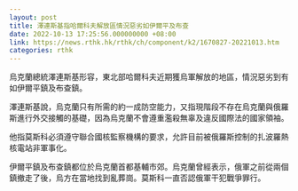 ```yaml
---
layout: post
title: 澤連斯基指哈爾科夫解放區情況惡劣如伊爾平及布查
date: 2022-10-13 17:25:56.000000000 +08:00
link: https://news.rthk.hk/rthk/ch/component/k2/1670827-20221013.htm
categories: rthk
---
```


烏克蘭總統澤連斯基形容，東北部哈爾科夫近期獲烏軍解放的地區，情況惡劣到有如伊爾平鎮及布查鎮。

澤連斯基說，烏克蘭只有所需的約一成防空能力，又指現階段不存在烏克蘭與俄羅斯進行外交接觸的基礎，因為烏克蘭不會遵重濫殺無辜及違反國際法的國家領袖。

他指莫斯科必須遵守聯合國核監察機構的要求，允許目前被俄羅斯控制的扎波羅熱核電站非軍事化。

伊爾平鎮及布查鎮都位於烏克蘭首都基輔市郊。烏克蘭曾經表示，俄軍之前從兩個鎮撤走了後，烏方在當地找到亂葬崗。莫斯科一直否認俄軍干犯戰爭罪行。
